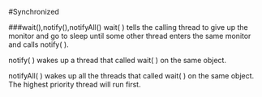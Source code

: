 #Synchronized

###wait(),notify(),notifyAll()
wait( ) tells the calling thread to give up the monitor and go to sleep until some other thread enters the same monitor and calls notify( ).

notify( ) wakes up a thread that called wait( ) on the same object.

notifyAll( ) wakes up all the threads that called wait( ) on the same object. The highest priority thread will run first.
